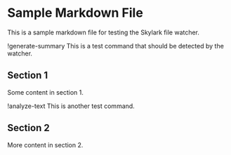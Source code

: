 # Sample Markdown File

This is a sample markdown file for testing the Skylark file watcher.

!generate-summary This is a test command that should be detected by the watcher.

## Section 1

Some content in section 1.

!analyze-text This is another test command.

## Section 2

More content in section 2.
